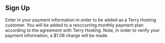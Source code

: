## Sign Up

Enter in your payment information in order to be added as a Terry Hosting customer.  You will be added to a reoccurring monthly payment plan according to the agreement with Terry Hosting.  Note, in order to verify your payment information, a $1.08 charge will be made.

<form action="/thank-you" method="GET">
  <script
    src="https://checkout.stripe.com/checkout.js"
    class="stripe-button"
    data-key="pk_live_RTKbKO1Wp18PFx55tg29bqNO"
    data-amount="108"
    data-name="Terry Hosting"
    data-description="Web Hosting"
    data-image="/assets/images/logo.png"
    data-locale="auto"
    data-label="Payment Information"
    data-allow-remember-me="false"
    data-billing-address="true">
  </script>
</form>

